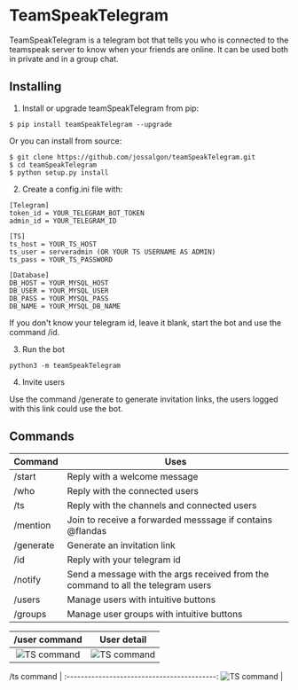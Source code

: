 # TeamSpeakTelegram
TeamSpeakTelegram is a telegram bot that tells you who is connected to the teamspeak server to know when your friends are online. It can be used both in private and in a group chat.


## Installing
1. Install or upgrade teamSpeakTelegram from pip:
  ```
  $ pip install teamSpeakTelegram --upgrade
  ```
Or you can install from source:
  ```
  $ git clone https://github.com/jossalgon/teamSpeakTelegram.git
  $ cd teamSpeakTelegram
  $ python setup.py install
  ```

2. Create a config.ini file with:
  ```
  [Telegram]
  token_id = YOUR_TELEGRAM_BOT_TOKEN
  admin_id = YOUR_TELEGRAM_ID
  
  [TS]
  ts_host = YOUR_TS_HOST
  ts_user = serveradmin (OR YOUR TS USERNAME AS ADMIN)
  ts_pass = YOUR_TS_PASSWORD
  
  [Database]
  DB_HOST = YOUR_MYSQL_HOST
  DB_USER = YOUR_MYSQL_USER
  DB_PASS = YOUR_MYSQL_PASS
  DB_NAME = YOUR_MYSQL_DB_NAME
  ```
If you don't know your telegram id, leave it blank, start the bot and use the command /id.

3. Run the bot
  ```
  python3 -m teamSpeakTelegram
  ```

4. Invite users

  Use the command /generate to generate invitation links, the users logged with this link could use the bot.


## Commands
Command | Uses
------- | -----
/start | Reply with a welcome message
/who | Reply with the connected users
/ts | Reply with the channels and connected users
/mention | Join to receive a forwarded messsage if contains @flandas
/generate | Generate an invitation link
/id | Reply with your telegram id
/notify | Send a message with the args received from the command to all the telegram users
/users | Manage users with intuitive buttons
/groups | Manage user groups with intuitive buttons


/user command                               |  User detail
:------------------------------------------:|:-------------------------------------------:
![TS command](http://imgur.com/giUiHUb.png) | ![TS command](http://imgur.com/uyjMQHz.png)

/ts command                                 |
:------------------------------------------:
![TS command](http://imgur.com/KJ41dUK.png) |